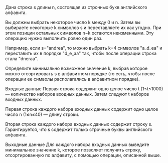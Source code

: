 Дана строка s длины n, состоящая из строчных букв английского алфавита.

Вы должны выбрать некоторое число k между 0 и n. Затем вы выбираете некоторые k символов s и переставляете их как угодно. При этом позиции остальных символов n−k остаются неизменными. Эту операцию нужно выполнить ровно один раз.

Например, если s="andrea", то можно выбрать k=4 символов "a_d_ea" и переставить их в порядке "d_e_aa" так, чтобы после операции строка стала "dneraa".

Определите минимально возможное значение k, выбрав которое можно отсортировать s в алфавитном порядке (то есть, чтобы после операции ее символы располагались в алфавитном порядке).

Входные данные
Первая строка содержит одно целое число t (1≤t≤1000) — количество наборов входных данных. Затем следуют t наборов входных данных.

Первая строка каждого набора входных данных содержит одно целое число n (1≤n≤40) — длину строки.

Вторая строка каждого набора входных данных содержит строку s. Гарантируется, что s содержит только строчные буквы английского алфавита.

Выходные данные
Для каждого набора входных данных выведите минимальное значение k, которое позволяет получить строку, отсортированную по алфавиту, с помощью операции, описанной выше.